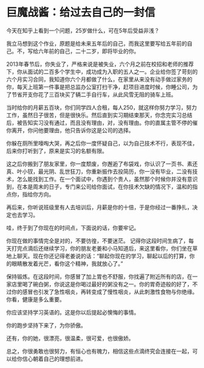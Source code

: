 # 巨魔战酱：给过去自己的一封信

今天在知乎上看到一个问题，25岁做什么，可在5年后受益非浅？

我立马想到这个作业，原题是给未来五年后的自己，而我这里要写给五年前的自己。不，写给六年前的自己，二十二岁，即将毕业的你。

2013年春节后，你失业了，严格来说是被失业，六个月之前在校招和老师的推荐下，你从面试的二百多个学生中，成功成为入职的五人之一。企业给你签了苛刻的六个月实习合同，我知道你六个月都做了什么，在家里从来没有动手做过家务的你，每天上班第一件事是把总监办公室打扫干净，赶项目进度时候，你睡公司，为了节省开支你花了三百块买了辆二手自行车，从此风雪无阻的骑车上班。

当时给你的月薪五百块，你们同学四人合租，每人250，就这样你努力学习，努力工作，虽然日子很苦，但是很快乐。然后直到实习期结束那天，你念完实习总结后，被告知实习没有通过，而且没有理由，对，没有理由。你的直属主管不停的催你离开，你问他要理由，他只告诉你这是公司的选择。

你躲在厕所里嚎啕大哭，再之后你一度怀疑自己，以为自己技术不行，表现不佳，后来你打听到了，原来是实习的名额有限。

这之后你搬到了朋友家里，你一度颓废，你邂逅了布袋戏，你认识了一页书、素还真、叶小钗，最光阴、乱世狂刀，你重新振作去投简历，你一没有毕业，二没有技术，怎么能找到工作。在一个面试中，你遇到个贵人，虽然那个时候你并没有意识到，在本是周末的日子，专门来公司给你面试，在你技术欠缺的情况下，温和的指点你，指给你方向。

再后来，你听说班级里有人去培训后，月薪是你的十倍，于是你经过一番挣扎，决定也去学习。

哇，终于到了你现在的时间点，下面说的话，你要牢记。

你现在做的事情完全是对的，不要彷徨，不要迷茫。 记得你这段时间生病了，每天打完点滴后还继续学习，你的朋友老姜和小马知道后，来这里看你，你们坐在草地上聊天。现在你还记得老姜说的话：“聊起你现在的学习，聊起以后的打算，你的眼睛散发着光芒，看你这个精神，我就放心了。”

保持锻炼。在这段时间，你感冒了加上胃也不舒服，你找遍了附近所有的店，在一家店里喝了碗白粥，你说这是你喝过最好的粥没有之一。你的胃奇迹般的好了，不过你的感冒也引发了急性咽炎，再转变成了慢性咽炎，从此刺激性食物与你绝缘。你看，健康是多么重要。

你应该坚持学习英语的。这是你以后提起必懊悔的事情。

你的跑步坚持下来了，为你骄傲。

还有，你的她，很漂亮，很温柔，很可爱，也很傲娇。

总之，你很勇敢也很努力，有恒心也有魄力，相信这些点滴终究会连接在一起，可以给你信心朝着自己的理想前进。





